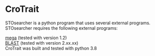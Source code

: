 # CroTrait

STOsearcher is a python program that uses several external programs. STOsearcher requires the following external programs:<br>

[mega](https://www.megasoftware.net/) (tested with version 1.2)<br>
[BLAST](ftp://ftp.ncbi.nlm.nih.gov/blast/executables/blast+/LATEST/) (tested with version 2.xx.xx)<br>
CroTrait was built and tested with python 3.8 <br>

